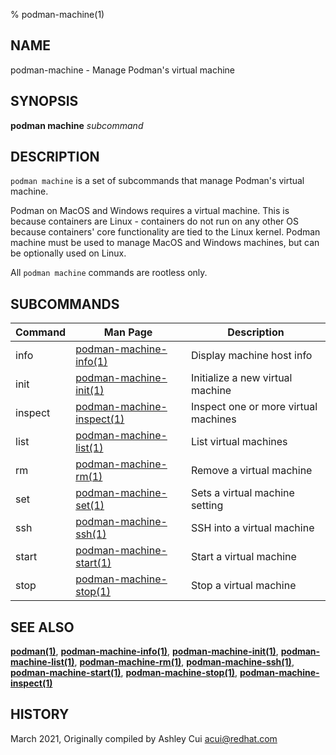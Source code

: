 % podman-machine(1)

## NAME
podman\-machine - Manage Podman's virtual machine

## SYNOPSIS
**podman machine** *subcommand*

## DESCRIPTION
`podman machine` is a set of subcommands that manage Podman's virtual machine.

Podman on MacOS and Windows requires a virtual machine. This is because containers are Linux -
containers do not run on any other OS because containers' core functionality are
tied to the Linux kernel. Podman machine must be used to manage MacOS and Windows machines,
but can be optionally used on Linux.

All `podman machine` commands are rootless only.

## SUBCOMMANDS

| Command | Man Page                                             | Description                       |
|---------|------------------------------------------------------|-----------------------------------|
| info    | [podman-machine-info(1)](podman-machine-info.1.md)   | Display machine host info         |
| init    | [podman-machine-init(1)](podman-machine-init.1.md)   | Initialize a new virtual machine  |
| inspect | [podman-machine-inspect(1)](podman-machine-inspect.1.md)  | Inspect one or more virtual machines |
| list    | [podman-machine-list(1)](podman-machine-list.1.md)   | List virtual machines             |
| rm      | [podman-machine-rm(1)](podman-machine-rm.1.md)       | Remove a virtual machine          |
| set     | [podman-machine-set(1)](podman-machine-set.1.md)     | Sets a virtual machine setting    |
| ssh     | [podman-machine-ssh(1)](podman-machine-ssh.1.md)     | SSH into a virtual machine        |
| start   | [podman-machine-start(1)](podman-machine-start.1.md) | Start a virtual machine           |
| stop    | [podman-machine-stop(1)](podman-machine-stop.1.md)   | Stop a virtual machine            |

## SEE ALSO
**[podman(1)](podman.1.md)**, **[podman-machine-info(1)](podman-machine-info.1.md)**, **[podman-machine-init(1)](podman-machine-init.1.md)**, **[podman-machine-list(1)](podman-machine-list.1.md)**, **[podman-machine-rm(1)](podman-machine-rm.1.md)**, **[podman-machine-ssh(1)](podman-machine-ssh.1.md)**, **[podman-machine-start(1)](podman-machine-start.1.md)**, **[podman-machine-stop(1)](podman-machine-stop.1.md)**, **[podman-machine-inspect(1)](podman-machine-inspect.1.md)**

## HISTORY
March 2021, Originally compiled by Ashley Cui <acui@redhat.com>
